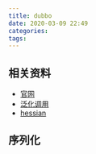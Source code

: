 ```yaml
---
title: dubbo
date: 2020-03-09 22:49
categories: 
tags: 
---
```


## 相关资料
* [官网](http://dubbo.apache.org/zh-cn/index.html)
* [泛化调用](http://dubbo.apache.org/zh-cn/blog/dubbo-generic-invoke.html)
* [hessian](http://hessian.caucho.com/doc/hessian-serialization.html)

## 序列化
